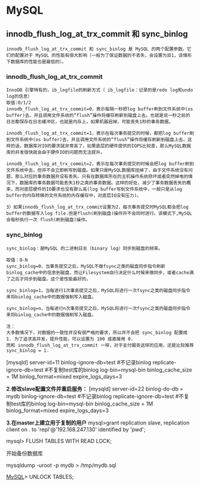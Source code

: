 # MySQL

## innodb_flush_log_at_trx_commit 和 sync_binlog

```
innodb_flush_log_at_trx_commit 和 sync_binlog 是 MySQL 的两个配置参数。它们的配置对于 MySQL 的性能有很大影响（一般为了保证数据的不丢失，会设置为双1，该情形下数据库的性能也是最低的）。
```



### innodb_flush_log_at_trx_commit

```
InnoDB 引擎特有的，ib_logfile的刷新方式（ ib_logfile：记录的是redo log和undo log的信息）
取值:0/1/2
innodb_flush_log_at_trx_commit=0，表示每隔一秒把log buffer刷到文件系统中(os buffer)去，并且调用文件系统的“flush”操作将缓存刷新到磁盘上去。也就是说一秒之前的日志都保存在日志缓冲区，也就是内存上，如果机器宕掉，可能丢失1秒的事务数据。

innodb_flush_log_at_trx_commit=1，表示在每次事务提交的时候，都把log buffer刷到文件系统中(os buffer)去，并且调用文件系统的“flush”操作将缓存刷新到磁盘上去。这样的话，数据库对IO的要求就非常高了，如果底层的硬件提供的IOPS比较差，那么MySQL数据库的并发很快就会由于硬件IO的问题而无法提升。

innodb_flush_log_at_trx_commit=2，表示在每次事务提交的时候会把log buffer刷到文件系统中去，但并不会立即刷写到磁盘。如果只是MySQL数据库挂掉了，由于文件系统没有问题，那么对应的事务数据并没有丢失。只有在数据库所在的主机操作系统损坏或者突然掉电的情况下，数据库的事务数据可能丢失1秒之类的事务数据。这样的好处，减少了事务数据丢失的概率，而对底层硬件的IO要求也没有那么高(log buffer写到文件系统中，一般只是从log buffer的内存转移的文件系统的内存缓存中，对底层IO没有压力)。

3）如果innodb_flush_log_at_trx_commit设置为2，每次事务提交时MySQL都会把log buffer的数据写入log file.但是flush(刷到磁盘)操作并不会同时进行。该模式下,MySQL会每秒执行一次 flush(刷到磁盘)操作。
```

### sync_binlog

```
sync_binlog：是MySQL 的二进制日志（binary log）同步到磁盘的频率。

取值：0-N
sync_binlog=0，当事务提交之后，MySQL不做fsync之类的磁盘同步指令刷新binlog_cache中的信息到磁盘，而让Filesystem自行决定什么时候来做同步，或者cache满了之后才同步到磁盘。这个是性能最好的。

sync_binlog=1，当每进行1次事务提交之后，MySQL将进行一次fsync之类的磁盘同步指令来将binlog_cache中的数据强制写入磁盘。

sync_binlog=n，当每进行n次事务提交之后，MySQL将进行一次fsync之类的磁盘同步指令来将binlog_cache中的数据强制写入磁盘。

注：
大多数情况下，对数据的一致性并没有很严格的要求，所以并不会把 sync_binlog 配置成 1. 为了追求高并发，提升性能，可以设置为 100 或直接用 0.
而和 innodb_flush_log_at_trx_commit 一样，对于支付服务这样的应用，还是比较推荐 sync_binlog = 1.
```

 

[mysqld]
server-id=11
binlog-ignore-db=test #不记录binlog
replicate-ignore-db=test #不复制test库的binlog
log-bin=mysql-bin
binlog_cache_size = 1M
binlog_format=mixed
expire_logs_days=3

**2.修改slave配置文件并重启服务：**
[mysqld]
server-id=22
binlog-do-db = mydb
binlog-ignore-db=test #不记录binlog
replicate-ignore-db=test #不复制test库的binlog
log-bin=mysql-bin
binlog_cache_size = 1M
binlog_format=mixed
expire_logs_days=3



**3.在master上建立用于复制的用户**
mysql>grant replication slave, replication client on *.* to 'repl'@'192.168.247.130' identified by 'pwd';



mysql> FLUSH TABLES WITH READ LOCK;

开始备份数据库

mysqldump -uroot -p mydb > /tmp/mydb.sql

[MySQL](http://lib.csdn.net/base/14)> UNLOCK TABLES;